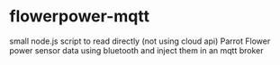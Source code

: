 # flowerpower-mqtt
small node.js script to read directly (not using cloud api) Parrot Flower power sensor data using bluetooth and inject them in an mqtt broker
